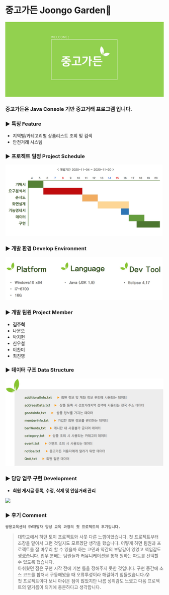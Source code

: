 # 중고가든 Joongo Garden🏡

<img src="images/garden.png">

### 중고가든은 Java Console 기반 중고거래 프로그램 입니다.

### ▶ 특징 Feature
+ 지역별/카테고리별 상품리스트 조회 및 검색
+ 안전거래 시스템

### ▶ 프로젝트 일정 Project Schedule
<img src="images/schedule.png" width="500">

### ▶ 개발 환경 Develop Environment
<img src="images/dev_env.png" width="500">

### ▶ 개발 팀원 Project Member
+ __김주혁__
+ 나문오
+ 박지현
+ 신우철
+ 이찬미
+ 최진영

### ▶ 데이터 구조 Data Structure
<img src="images/data_structure.png" width="600">

### ▶ 담당 업무 구현 Development
+ __회원 게시글 등록, 수정, 삭제 및 안심거래 관리__

<img src="images/development.png">

### ▶ 후기 Comment
    쌍용교육센터 SW개발자 양성 교육 과정의 첫 프로젝트의 후기입니다.
> 대학교에서 하던 토이 프로젝트와 사뭇 다른 느낌이었습니다. 첫 프로젝트부터 조장을 맡아서 그런 것일지도 모르겠단 생각을 했습니다. 어떻게 하면 팀원과 프로젝트를 잘 마무리 할 수 있을까 하는 고민과 약간의 부담감이 있었고 책임감도 생겼습니다. 업무 분배는 팀원들과 커뮤니케이션을 통해 원하는 파트를 선택할 수 있도록 했습니다.   
아쉬웠던 점은 구현 시작 전에 기본 틀을 정해주지 못한 것입니다. 구현 중간에 소스 코드를 합쳐서 구동해봤을 때 오류투성이라 해결하기 힘들었습니다.😰   
> 첫 프로젝트이다 보니 아쉬운 점이 많았지만 나름 성취감도 느꼈고 다음 프로젝트의 밑거름이 되기에 충분하다고 생각합니다.
